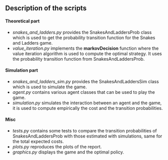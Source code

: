 ## Description of the scripts

#### Theoretical part

* *snakes_and_ladders.py* provides the SnakesAndLaddersProb class which is used to get the probability transition function for the Snakes and Ladders game.
* *value_iteration.py* implements the **markovDecision** function where the value iteration algorithm is used to compute the optimal strategy. It uses the probability transition function from SnakesAndLaddersProb.

#### Simulation part

* *snakes_and_ladders_sim.py* provides the SnakesAndLaddersSim class which is used to simulate the game.
* *agent.py* contains various agent classes that can be used to play the game.
* *simulation.py* simulates the interaction between an agent and the game, it is used to compute empirically the cost and the transition probabilities.

#### Misc

* *tests.py* contains some tests to compare the transition probabilities of SnakesAndLaddersProb with those estimated with simulations, same for the total expected costs.
* *plots.py* reproduces the plots of the report.
* *graphics.py* displays the game and the optimal policy.

